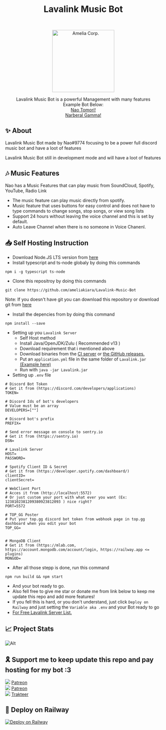 <h1 align="center">Lavalink Music Bot</h1>
<br />
<p align="center">
        <img src="https://cdn.discordapp.com/attachments/891235330735366164/891387071376269342/amelia_corp.png" alt="Amelia Corp." width="200" height="200">
    </a>
    <p align="center">
        Lavalink Music Bot is a powerful Management with many features
        <br>
        Example Bot Below:
        <br>
        <a href="https://discord.com/api/oauth2/authorize?client_id=492600047268134912&permissions=515869309047&scope=bot">Nao Tomori!</a>
        <br>
        <a href="https://discord.com/api/oauth2/authorize?client_id=480644131782131732&permissions=515869309047&scope=bot">Narberal Gamma!</a>
    </p>
</p>


## ✨ About
Lavalink Music Bot made by Nao#9774 focusing to be a power full discord music bot and have a loot of features

Lavalink Music Bot still in development mode and will have a loot of features

 ## 🎶 Music Features
 Nao has a Music Features that can play music from SoundCloud, Spotify, YouTube, Radio Link
- The music feature can play music directly from spotify.
- Music feature that uses buttons for easy control and does not have to type commands to change songs, stop songs, or view song lists 
- Support 24 hours without leaving the voice channel and this is set by default.
- Auto Leave Channel when there is no someone in Voice Chanenl.

## 📥 Self Hosting Instruction
- Download Node.JS LTS version from [here](https://nodejs.org)
- Install typescript and ts-node globaly by doing this commands
```
npm i -g typescript ts-node
```
- Clone this repositroy by doing this commands
```
git clone https://github.com/ameliakiara/Lavalink-Music-Bot
```
Note: If you doesn't have git you can download this repository or download git from [here](https://git-scm.com/)
- Install the depencies from by doing this command
```
npm install --save
```
- Setting up you `Lavalink Server`
    - Self Host method
    - Install Java/OpenJDK/Zulu ( Recommended v13 )
    - Download requirement that i mentioned above
    - Download binaries from the [CI server](https://ci.fredboat.com/viewLog.html?buildId=lastSuccessful&buildTypeId=Lavalink_Build&tab=artifacts&guest=1) or [the GitHub releases.](https://github.com/freyacodes/Lavalink/releases)
    - Put an `application.yml` file in the same folder of `Lavalink.jar` [(Example here)](https://github.com/freyacodes/Lavalink/blob/master/LavalinkServer/application.yml.example)
    - Run with `java -jar Lavalink.jar`
- Setting up `.env` file
```
# Discord Bot Token
# Get it from (https://discord.com/developers/applications)
TOKEN=

# Discord Ids of bot's developers
# Value must be an array
DEVELOPERS=[""]

# Discord bot's prefix
PREFIX=

# Send error message on console to sentry.io
# Get it from (https://sentry.io)
DSN=

# Lavalink Server
HOST=
PASSWORD=

# Spotify Client ID & Secret
# Get it from (https://developer.spotify.com/dashboard/)
clientID=
clientSecret=

# WebClient Port
# Acces it from (http://localhost:5572)
# Or just custom your port with what ever you want (Ex: 1238102381209380923812093 ) nice right?
PORT=5572

# TOP_GG Poster
# Put your top.gg discord bot token from webhook page in top.gg dashboard when you edit your bot
TOP_GG=


# MongoDB Client
# Get it from (https://mlab.com, https://account.mongodb.com/account/login, https://railway.app <= plugins)
MONGOD=
```
- After all those stepp is done, run this command
```
npm run build && npm start
```
- And your bot ready to go.
- Also fell free to give me star or donate me from link below to keep me update this repo and add more features!
- If you fell this is hard, or you don't understand, just click `Deploy on Railway` and just setting the `Variable aka .env` and your Bot ready to go
- [For Free Lavalink Server List.](https://lavalink-list.darrennathanael.com/)

## 📈 Project Stats
![Alt](https://repobeats.axiom.co/api/embed/ce3ea2c2e44919e8c402b58880be7981d6ba4087.svg "Repobeats analytics image")

## 🎗️ Support me to keep update this repo and pay hosting for my bot :3
<p>
    <img src="https://cdn.discordapp.com/emojis/780550863545565235.png?size=22">
        <a href="https://patreon.com/ameliakiara">Patreon</a>
        <br />
    <img src="https://cdn.discordapp.com/emojis/918318731598393354.png?size=22">
        <a href="https://paypal.me/luminaluna">Patreon</a>
        <br />
    <img src="https://cdn.discordapp.com/emojis/915037206257737738.png?size=22">
        <a href="https://trakteer.id/ameliakiara">Trakteer</a>
</p>

## 🚄 Deploy on Railway
[![Deploy on Railway](https://railway.app/button.svg)](https://railway.app/new/template?template=https%3A%2F%2Fgithub.com%2Fameliakiara%2FLavalink-Music-Bot&envs=clientId%2CclientSecret%2CDEVELOPERS%2CDSN%2CHOST%2CPASSWORD%2CPREFIX%2CTOKEN%2CTOP_GG%2CMONGOD&optionalEnvs=TOP_GG&clientIdDesc=Spotify+Client+ID&clientSecretDesc=Spotify+Client+Secret&DEVELOPERSDesc=Developers+must+be+an+array+example%3A+%5B%22dev.id%22%5D&DSNDesc=Get+your+DSN+Logger+at+sentry.io&HOSTDesc=Lavalink+Host+IP&PASSWORDDesc=Lavalink+Password&PREFIXDesc=Your+discord+bot+prefix&TOKENDesc=Your+discord+bot+Token+get+it+on+%28https%3A%2F%2Fdiscord.com%2Fdevelopers%29&TOP_GGDesc=Get+it+on+%28https%3A%2F%2Ftop.gg%29+you+can+get+it+when+your+bot+apporve+at+top.gg&MONGODDesc=Your+mongodb+database+%28you+can+get+it+from+railway+instaly+or+create+your+own+add+mongodb+site%29&referralCode=AmeliaCorp)